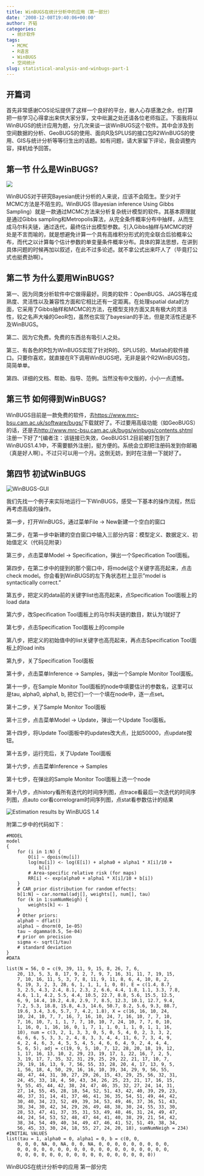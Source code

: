 ```yaml
---
title: WinBUGS在统计分析中的应用（第一部分）
date: '2008-12-08T19:40:06+00:00'
author: 齐韬
categories:
  - 统计软件
tags:
  - MCMC
  - R语言
  - WinBUGS
  - 空间统计
slug: statistical-analysis-and-winbugs-part-1
---
```


## 开篇词

首先非常感谢COS论坛提供了这样一个良好的平台，敝人心存感激之余，也打算把一些学习心得拿出来供大家分享，文中纰漏之处还请各位老师指正。下面我将以WinBUGS的统计应用为题，分几次来谈一谈WinBUGS这个软件。其中会涉及到空间数据的分析、GeoBUGS的使用、面向R及SPLUS的接口包R2WinBUGS的使用、GIS与统计分析等等衍生出的话题。如有问题，请大家留下评论，我会调整内容，择机给予回答。

## 第一节 什么是WinBUGS?

[![](http://www.ejwagenmakers.com/misc/WinBUGSlogo.jpg)](https://www.mrc-bsu.cam.ac.uk/software/bugs/)

WinBUGS对于研究Bayesian统计分析的人来说，应该不会陌生。至少对于MCMC方法是不陌生的。WinBUGS (Bayesian inference Using Gibbs Sampling）就是一款通过MCMC方法来分析复杂统计模型的软件。其基本原理就是通过Gibbs sampling和Metropolis算法，从完全条件概率分布中抽样，从而生成马尔科夫链，通过迭代，最终估计出模型参数。引入Gibbs抽样与MCMC的好处是不言而喻的，就是想避免计算一个具有高维积分形式的完全联合后验概率公布，而代之以计算每个估计参数的单变量条件概率分布。具体的算法思想，在讲到具体问题的时候再加以叙述，在此不过多论述。就不拿公式出来吓人了（毕竟打公式也挺费劲啊）。<!--more-->

## 第二节 为什么要用WinBUGS?

第一、因为同类分析软件中它做得最好。同类的软件：OpenBUGS、JAGS等在成熟度、灵活性以及兼容性方面和它相比还有一定距离。在处理spatial data的方面，它采用了Gibbs抽样和MCMC的方法，在模型支持方面又具有极大的灵活性，较之名声大噪的GeoR包，虽然也实现了bayesian的手法，但是灵活性还是不及WinBUGS。

第二、因为它免费。免费的东西总有吸引人之处。

第三、有各色的R包为WinBUGS实现了针对R的、SPLUS的、Matlab的软件接口。只要你喜欢，就直接在R下调用WinBUGS吧，无非是装个R2WinBUGS包，简简单单。

第四、详细的文档、帮助、指导、范例。当然没有中文版的，小小一点遗憾。

## 第三节 如何得到WinBUGS?

WinBUGS目前是一款免费的软件，去<https://www.mrc-bsu.cam.ac.uk/software/bugs/>下载就好了。不过要用高级功能（如GeoBUGS）的话，还是去<http://www.mrc-bsu.cam.ac.uk/bugs/winbugs/contents.shtml>注册一下好了^[编者注：该链接已失效，GeoBUGS1.2目前被打包到了WinBUGS1.4.1中，不需要额外注册]，挺方便的。系统会立即把注册码发到你邮箱（真是好人啊）。不过只可以用一个月。这倒无妨，到时在注册一下就好了。

## 第四节 初试WinBUGS

![WinBUGS-GUI](https://cos.name/wp-content/uploads/2008/12/22221.jpg)

我们先找一个例子来实际地运行一下WinBUGS，感受一下基本的操作流程，然后再考虑高级的操作。

第一步，打开WinBUGS，通过菜单File -> New新建一个空白的窗口

第二步，在第一步中新建的空白窗口中输入三部分内容：模型定义、数据定义、初始值定义（代码见附录）

第三步，点击菜单Model -> Specification，弹出一个Specification Tool面板。

第四步，在第二步中的提到的那个窗口中，将model这个关键字高亮起来，点击check model。你会看到WinBUGS的左下角状态栏上显示”model is syntactically correct.”

第五步，把定义的data前的关键字list也高亮起来，点Specification Tool面板上的load data

第六步，改Specification Tool面板上的马尔科夫链的数目，默认为1就好了

第七步，点击Specification Tool面板上的compile

第八步，把定义的初始值中的list关键字也高亮起来，再点击Specification Tool面板上的load inits

第九步，关了Specification Tool面板

第十步，点击菜单Inference -> Samples，弹出一个Sample Monitor Tool面板。

第十一步，在Sample Monitor Tool面板的node中填要估计的参数名，这里可以是tau, alpha0, alpha1, b, 把它们一个一个填在node中，逐一点set。

第十二步，关了Sample Monitor Tool面板

第十三步，点击菜单Model -> Update，弹出一个Update Tool面板。

第十四步，将Update Tool面板中的updates改大点，比如50000，点update按钮。

第十五步，运行完后，关了Update Tool面板

第十六步，点击菜单Inference -> Samples

第十七步，在弹出的Sample Monitor Tool面板上选一个node

第十八步，点history看所有迭代的时间序列图，点trace看最后一次迭代的时间序列图，点auto cor看correlogram时间序列图，点stat看参数估计的结果

![Estimation results by WinBUGS 1.4](https://cos.name/wp-content/uploads/2008/12/Estimation-results-by-WinBUGS.png "Estimation results by WinBUGS 1.4")

附第二步中的代码如下：
```winbugs
#MODEL
model
{
    for (i in 1:N) {
        O[i] ~ dpois(mu[i])
        log(mu[i]) <- log(E[i]) + alpha0 + alpha1 * X[i]/10 +
            b[i]
        # Area-specific relative risk (for maps)
        RR[i] <- exp(alpha0 + alpha1 * X[i]/10 + b[i])
    }
    # CAR prior distribution for random effects:
    b[1:N] ~ car.normal(adj[], weights[], num[], tau)
    for (k in 1:sumNumNeigh) {
        weights[k] <- 1
    }
    # Other priors:
    alpha0 ~ dflat()
    alpha1 ~ dnorm(0, 1e-05)
    tau ~ dgamma(0.5, 5e-04)
    # prior on precision
    sigma <- sqrt(1/tau)
    # standard deviation
}
#DATA

list(N = 56, O = c(9, 39, 11, 9, 15, 8, 26, 7, 6,
    20, 13, 5, 3, 8, 17, 9, 2, 7, 9, 7, 16, 31, 11, 7, 19, 15,
    7, 10, 16, 11, 5, 3, 7, 8, 11, 9, 11, 8, 6, 4, 10, 8, 2,
    6, 19, 3, 2, 3, 28, 6, 1, 1, 1, 1, 0, 0), E = c(1.4, 8.7,
    3, 2.5, 4.3, 2.4, 8.1, 2.3, 2, 6.6, 4.4, 1.8, 1.1, 3.3, 7.8,
    4.6, 1.1, 4.2, 5.5, 4.4, 10.5, 22.7, 8.8, 5.6, 15.5, 12.5,
    6, 9, 14.4, 10.2, 4.8, 2.9, 7, 8.5, 12.3, 10.1, 12.7, 9.4,
    7.2, 5.3, 18.8, 15.8, 4.3, 14.6, 50.7, 8.2, 5.6, 9.3, 88.7,
    19.6, 3.4, 3.6, 5.7, 7, 4.2, 1.8), X = c(16, 16, 10, 24,
    10, 24, 10, 7, 7, 16, 7, 16, 10, 24, 7, 16, 10, 7, 7, 10,
    7, 16, 10, 7, 1, 1, 7, 7, 10, 10, 7, 24, 10, 7, 7, 0, 10,
    1, 16, 0, 1, 16, 16, 0, 1, 7, 1, 1, 0, 1, 1, 0, 1, 1, 16,
    10), num = c(3, 2, 1, 3, 3, 0, 5, 0, 5, 4, 0, 2, 3, 3, 2,
    6, 6, 6, 5, 3, 3, 2, 4, 8, 3, 3, 4, 4, 11, 6, 7, 3, 4, 9,
    4, 2, 4, 6, 3, 4, 5, 5, 4, 5, 4, 6, 6, 4, 9, 2, 4, 4, 4,
    5, 6, 5), adj = c(19, 9, 5, 10, 7, 12, 28, 20, 18, 19, 12,
    1, 17, 16, 13, 10, 2, 29, 23, 19, 17, 1, 22, 16, 7, 2, 5,
    3, 19, 17, 7, 35, 32, 31, 29, 25, 29, 22, 21, 17, 10, 7,
    29, 19, 16, 13, 9, 7, 56, 55, 33, 28, 20, 4, 17, 13, 9, 5,
    1, 56, 18, 4, 50, 29, 16, 16, 10, 39, 34, 29, 9, 56, 55,
    48, 47, 44, 31, 30, 27, 29, 26, 15, 43, 29, 25, 56, 32, 31,
    24, 45, 33, 18, 4, 50, 43, 34, 26, 25, 23, 21, 17, 16, 15,
    9, 55, 45, 44, 42, 38, 24, 47, 46, 35, 32, 27, 24, 14, 31,
    27, 14, 55, 45, 28, 18, 54, 52, 51, 43, 42, 40, 39, 29, 23,
    46, 37, 31, 14, 41, 37, 46, 41, 36, 35, 54, 51, 49, 44, 42,
    30, 40, 34, 23, 52, 49, 39, 34, 53, 49, 46, 37, 36, 51, 43,
    38, 34, 30, 42, 34, 29, 26, 49, 48, 38, 30, 24, 55, 33, 30,
    28, 53, 47, 41, 37, 35, 31, 53, 49, 48, 46, 31, 24, 49, 47,
    44, 24, 54, 53, 52, 48, 47, 44, 41, 40, 38, 29, 21, 54, 42,
    38, 34, 54, 49, 40, 34, 49, 47, 46, 41, 52, 51, 49, 38, 34,
    56, 45, 33, 30, 24, 18, 55, 27, 24, 20, 18), sumNumNeigh = 234)
#INITIAL VALUES
list(tau = 1, alpha0 = 0, alpha1 = 0, b = c(0, 0,
    0, 0, 0, NA, 0, NA, 0, 0, NA, 0, 0, 0, 0, 0, 0, 0, 0, 0,
    0, 0, 0, 0, 0, 0, 0, 0, 0, 0, 0, 0, 0, 0, 0, 0, 0, 0, 0,
    0, 0, 0, 0, 0, 0, 0, 0, 0, 0, 0, 0, 0, 0, 0, 0, 0))
```

WinBUGS在统计分析中的应用 第一部分完
